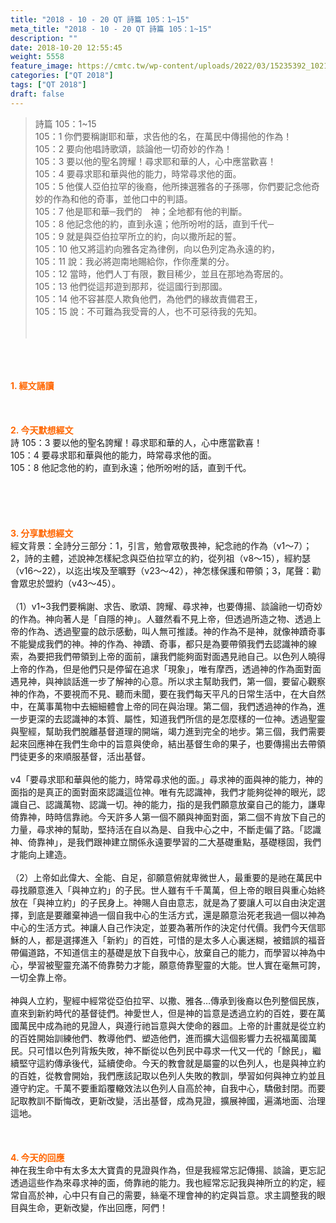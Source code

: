 ```yaml
---
title: "2018 - 10 - 20 QT 詩篇 105：1~15"
meta_title: "2018 - 10 - 20 QT 詩篇 105：1~15"
description: ""
date: 2018-10-20 12:55:45
weight: 5558
feature_image: https://cmtc.tw/wp-content/uploads/2022/03/15235392_10211799862337740_180693556567566654_o-1.webp
categories: ["QT 2018"]
tags: ["QT 2018"]
draft: false
---
```


<blockquote>詩篇 105：1~15<br />
105：1 你們要稱謝耶和華，求告他的名，在萬民中傳揚他的作為！<br />
105：2 要向他唱詩歌頌，談論他一切奇妙的作為！<br />
105：3 要以他的聖名誇耀！尋求耶和華的人，心中應當歡喜！<br />
105：4 要尋求耶和華與他的能力，時常尋求他的面。<br />
105：5 他僕人亞伯拉罕的後裔，他所揀選雅各的子孫哪，你們要記念他奇妙的作為和他的奇事，並他口中的判語。<br />
105：7 他是耶和華─我們的　神；全地都有他的判斷。<br />
105：8 他記念他的約，直到永遠；他所吩咐的話，直到千代─<br />
105：9 就是與亞伯拉罕所立的約，向以撒所起的誓。<br />
105：10 他又將這約向雅各定為律例，向以色列定為永遠的約，<br />
105：11 說：我必將迦南地賜給你，作你產業的分。<br />
105：12 當時，他們人丁有限，數目稀少，並且在那地為寄居的。<br />
105：13 他們從這邦遊到那邦，從這國行到那國。<br />
105：14 他不容甚麼人欺負他們，為他們的緣故責備君王，<br />
105：15 說：不可難為我受膏的人，也不可惡待我的先知。<br />
<br />
&nbsp;</blockquote><br />
&nbsp;<br />
<br />
<span style="color: #ff6600;"><strong>1. </strong><strong>經文誦讀</strong></span><br />
<br />
<span style="color: #ff6600;"><strong> </strong></span><br />
<br />
<span style="color: #ff6600;"><strong>2. 今天默想</strong><strong>經文<br />
</strong></span>詩 105：3 要以他的聖名誇耀！尋求耶和華的人，心中應當歡喜！<br />
105：4 要尋求耶和華與他的能力，時常尋求他的面。<br />
105：8 他記念他的約，直到永遠；他所吩咐的話，直到千代。<br />
<br />
&nbsp;<br />
<br />
&nbsp;<br />
<br />
<span style="color: #ff6600;"><strong>3. 分享默想經文<br />
</strong></span>經文背景：全詩分三部分：1，引言，勉會眾敬畏神，紀念祂的作為（v1～7）；2，詩的主體，述說神怎樣紀念與亞伯拉罕立的約，從列祖（v8～15），經約瑟（v16～22），以迄出埃及至曠野（v23～42），神怎樣保護和帶領；3，尾聲：勸會眾忠於盟約（v43～45）。<br />
<br />
（1）v1~3我們要稱謝、求告、歌頌、誇耀、尋求神，也要傳揚、談論祂一切奇妙的作為。神向著人是「自隱的神」。人雖然看不見上帝，但透過所造之物、透過上帝的作為、透過聖靈的啟示感動，叫人無可推諉。神的作為不是神，就像神蹟奇事不能變成我們的神。神的作為、神蹟、奇事，都只是為要帶領我們去認識神的線索，為要把我們帶領到上帝的面前，讓我們能夠面對面遇見祂自己。以色列人曉得上帝的作為，但是他們只是停留在追求「現象」，唯有摩西，透過神的作為面對面遇見神，與神談話進一步了解神的心意。所以求主幫助我們，第一個，要留心觀察神的作為，不要視而不見、聽而未聞，要在我們每天平凡的日常生活中，在大自然中，在萬事萬物中去細細體會上帝的同在與治理。第二個，我們透過神的作為，進一步更深的去認識神的本質、屬性，知道我們所信的是怎麼樣的一位神。透過聖靈與聖經，幫助我們脫離基督道理的開端，竭力進到完全的地步。第三個，我們需要起來回應神在我們生命中的旨意與使命，結出基督生命的果子，也要傳揚出去帶領門徒更多的來順服基督，活出基督。<br />
<br />
v4「要尋求耶和華與他的能力，時常尋求他的面。」尋求神的面與神的能力，神的面指的是真正的面對面來認識這位神。唯有先認識神，我們才能夠從神的眼光，認識自己、認識萬物、認識一切。神的能力，指的是我們願意放棄自己的能力，謙卑倚靠神，時時信靠祂。今天許多人第一個不願與神面對面，第二個不肯放下自己的力量，尋求神的幫助，堅持活在自以為是、自我中心之中，不斷走偏了路。「認識神、倚靠神」，是我們跟神建立關係永遠要學習的二大基礎重點，基礎穩固，我們才能向上建造。<br />
<br />
（2）上帝如此偉大、全能、自足，卻願意俯就卑微世人，最重要的是祂在萬民中尋找願意進入「與神立約」的子民。世人雖有千千萬萬，但上帝的眼目與重心始終放在「與神立約」的子民身上。神賜人自由意志，就是為了要讓人可以自由決定選擇，到底是要離棄神過一個自我中心的生活方式，還是願意治死老我過一個以神為中心的生活方式。神讓人自己作決定，並要為著所作的決定付代價。我們今天信耶穌的人，都是選擇進入「新約」的百姓，可惜的是太多人心裏迷糊，被錯誤的福音帶偏道路，不知道信主的基礎是放下自我中心，放棄自己的能力，而學習以神為中心，學習被聖靈充滿不倚靠勢力才能，願意倚靠聖靈的大能。世人實在毫無可誇，一切全靠上帝。<br />
<br />
神與人立約，聖經中經常從亞伯拉罕、以撒、雅各…傳承到後裔以色列整個民族，直來到新約時代的基督徒們。神愛世人，但是神的旨意是透過立約的百姓，要在萬國萬民中成為祂的見證人，與遵行祂旨意與大使命的器皿。上帝的計畫就是從立約的百姓開始訓練他們、教導他們、塑造他們，進而擴大這個影響力去祝福萬國萬民。只可惜以色列背叛失敗，神不斷從以色列民中尋求一代又一代的「餘民」，繼續堅守這約傳承後代，延續使命。今天的教會就是屬靈的以色列人，也是與神立約的百姓，從教會開始，我們應該記取以色列人失敗的教訓，學習如何與神立約並且遵守約定。千萬不要重蹈覆轍效法以色列人自高於神，自我中心，驕傲封閉。而要記取教訓不斷悔改，更新改變，活出基督，成為見證，擴展神國，遍滿地面、治理這地。<br />
<br />
&nbsp;<br />
<br />
<span style="color: #ff6600;"><strong>4. 今天的回應<br />
</strong></span>神在我生命中有太多太大寶貴的見證與作為，但是我經常忘記傳揚、談論，更忘記透過這些作為來尋求神的面，倚靠祂的能力。我也經常忘記我與神所立的約定，經常自高於神，心中只有自己的需要，絲毫不理會神的約定與旨意。求主調整我的眼目與生命，更新改變，作出回應，阿們！<br />
<br />
&nbsp;
        